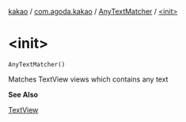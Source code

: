 [kakao](../../index.md) / [com.agoda.kakao](../index.md) / [AnyTextMatcher](index.md) / [&lt;init&gt;](.)

# &lt;init&gt;

`AnyTextMatcher()`

Matches TextView views which contains any text

**See Also**

[TextView](https://developer.android.com/reference/android/widget/TextView.html)

